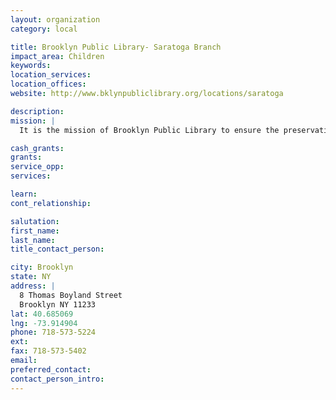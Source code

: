 ```yaml
---
layout: organization
category: local

title: Brooklyn Public Library- Saratoga Branch
impact_area: Children
keywords: 
location_services: 
location_offices: 
website: http://www.bklynpubliclibrary.org/locations/saratoga‎

description: 
mission: |
  It is the mission of Brooklyn Public Library to ensure the preservation and transmission of society's knowledge, history and culture, and to provide the people of Brooklyn with free and open access to information for education, recreation and reference.

cash_grants: 
grants: 
service_opp: 
services: 

learn: 
cont_relationship: 

salutation: 
first_name: 
last_name: 
title_contact_person: 

city: Brooklyn
state: NY
address: |
  8 Thomas Boyland Street     
  Brooklyn NY 11233
lat: 40.685069
lng: -73.914904
phone: 718-573-5224
ext: 
fax: 718-573-5402
email: 
preferred_contact: 
contact_person_intro: 
---
```

